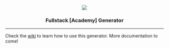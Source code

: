 <p align="center"><img src="https://jlau-bucket-1.s3.amazonaws.com/uploads/topic/image/42/fullstack.png" /></p>

<h3 align="center">Fullstack [Academy] Generator</h3>

---

Check the [wiki](https://github.com/FullstackAcademy/fsg/wiki/01.-Getting-Started) to learn how to use this generator. More documentation to come!
